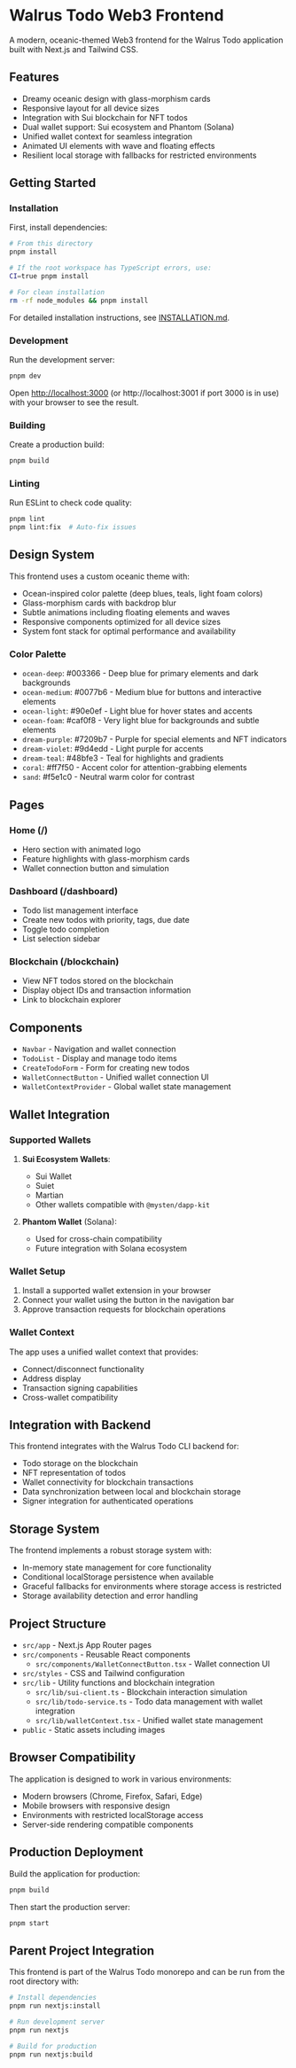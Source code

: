 # Walrus Todo Web3 Frontend

A modern, oceanic-themed Web3 frontend for the Walrus Todo application built with Next.js and Tailwind CSS.

## Features

- Dreamy oceanic design with glass-morphism cards
- Responsive layout for all device sizes
- Integration with Sui blockchain for NFT todos
- Dual wallet support: Sui ecosystem and Phantom (Solana)
- Unified wallet context for seamless integration
- Animated UI elements with wave and floating effects
- Resilient local storage with fallbacks for restricted environments

## Getting Started

### Installation

First, install dependencies:

```bash
# From this directory
pnpm install

# If the root workspace has TypeScript errors, use:
CI=true pnpm install

# For clean installation
rm -rf node_modules && pnpm install
```

For detailed installation instructions, see [INSTALLATION.md](./INSTALLATION.md).

### Development

Run the development server:

```bash
pnpm dev
```

Open [http://localhost:3000](http://localhost:3000) (or http://localhost:3001 if port 3000 is in use) with your browser to see the result.

### Building

Create a production build:

```bash
pnpm build
```

### Linting

Run ESLint to check code quality:

```bash
pnpm lint
pnpm lint:fix  # Auto-fix issues
```

## Design System

This frontend uses a custom oceanic theme with:

- Ocean-inspired color palette (deep blues, teals, light foam colors)
- Glass-morphism cards with backdrop blur
- Subtle animations including floating elements and waves
- Responsive components optimized for all device sizes
- System font stack for optimal performance and availability

### Color Palette

- `ocean-deep`: #003366 - Deep blue for primary elements and dark backgrounds
- `ocean-medium`: #0077b6 - Medium blue for buttons and interactive elements
- `ocean-light`: #90e0ef - Light blue for hover states and accents
- `ocean-foam`: #caf0f8 - Very light blue for backgrounds and subtle elements
- `dream-purple`: #7209b7 - Purple for special elements and NFT indicators
- `dream-violet`: #9d4edd - Light purple for accents
- `dream-teal`: #48bfe3 - Teal for highlights and gradients
- `coral`: #ff7f50 - Accent color for attention-grabbing elements
- `sand`: #f5e1c0 - Neutral warm color for contrast

## Pages

### Home (/)
- Hero section with animated logo
- Feature highlights with glass-morphism cards
- Wallet connection button and simulation

### Dashboard (/dashboard)
- Todo list management interface
- Create new todos with priority, tags, due date
- Toggle todo completion
- List selection sidebar

### Blockchain (/blockchain)
- View NFT todos stored on the blockchain
- Display object IDs and transaction information
- Link to blockchain explorer

## Components

- `Navbar` - Navigation and wallet connection
- `TodoList` - Display and manage todo items
- `CreateTodoForm` - Form for creating new todos
- `WalletConnectButton` - Unified wallet connection UI
- `WalletContextProvider` - Global wallet state management

## Wallet Integration

### Supported Wallets

1. **Sui Ecosystem Wallets**:
   - Sui Wallet
   - Suiet
   - Martian
   - Other wallets compatible with `@mysten/dapp-kit`

2. **Phantom Wallet** (Solana):
   - Used for cross-chain compatibility
   - Future integration with Solana ecosystem

### Wallet Setup

1. Install a supported wallet extension in your browser
2. Connect your wallet using the button in the navigation bar
3. Approve transaction requests for blockchain operations

### Wallet Context

The app uses a unified wallet context that provides:
- Connect/disconnect functionality
- Address display
- Transaction signing capabilities
- Cross-wallet compatibility

## Integration with Backend

This frontend integrates with the Walrus Todo CLI backend for:

- Todo storage on the blockchain
- NFT representation of todos
- Wallet connectivity for blockchain transactions
- Data synchronization between local and blockchain storage
- Signer integration for authenticated operations

## Storage System

The frontend implements a robust storage system with:

- In-memory state management for core functionality
- Conditional localStorage persistence when available
- Graceful fallbacks for environments where storage access is restricted
- Storage availability detection and error handling

## Project Structure

- `src/app` - Next.js App Router pages
- `src/components` - Reusable React components
  - `src/components/WalletConnectButton.tsx` - Wallet connection UI
- `src/styles` - CSS and Tailwind configuration
- `src/lib` - Utility functions and blockchain integration
  - `src/lib/sui-client.ts` - Blockchain interaction simulation
  - `src/lib/todo-service.ts` - Todo data management with wallet integration
  - `src/lib/walletContext.tsx` - Unified wallet state management
- `public` - Static assets including images

## Browser Compatibility

The application is designed to work in various environments:

- Modern browsers (Chrome, Firefox, Safari, Edge)
- Mobile browsers with responsive design
- Environments with restricted localStorage access
- Server-side rendering compatible components

## Production Deployment

Build the application for production:

```bash
pnpm build
```

Then start the production server:

```bash
pnpm start
```

## Parent Project Integration

This frontend is part of the Walrus Todo monorepo and can be run from the root directory with:

```bash
# Install dependencies
pnpm run nextjs:install

# Run development server
pnpm run nextjs

# Build for production
pnpm run nextjs:build
```